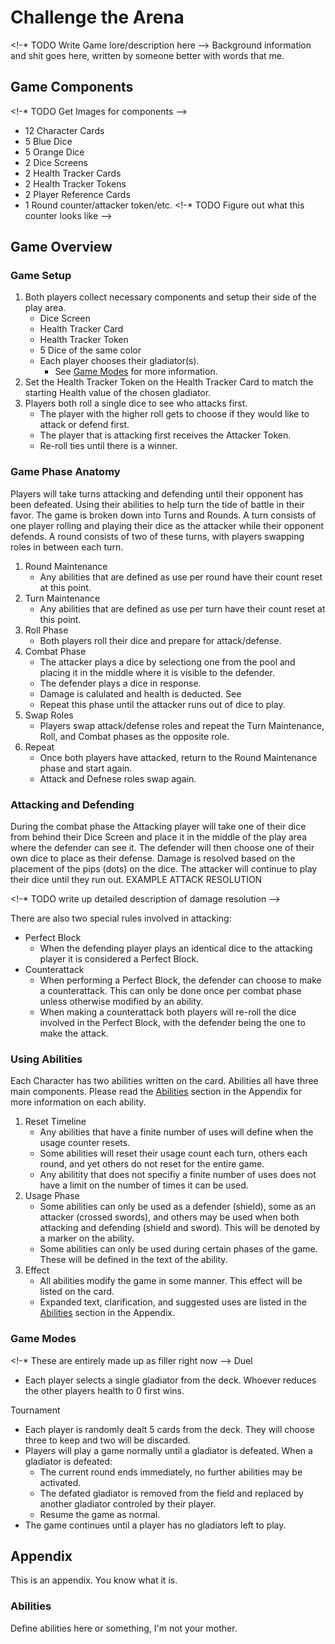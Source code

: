 # Challenge the Arena

<!-* TODO Write Game lore/description here -->
Background information and shit goes here, written by someone better with words that me.

## Game Components
<!-* TODO Get Images for components -->
* 12 Character Cards
* 5 Blue Dice
* 5 Orange Dice
* 2 Dice Screens
* 2 Health Tracker Cards
* 2 Health Tracker Tokens
* 2 Player Reference Cards
* 1 Round counter/attacker token/etc. <!-* TODO Figure out what this counter looks like -->

## Game Overview

### Game Setup

1. Both players collect necessary components and setup their side of the play area.
   * Dice Screen
   * Health Tracker Card
   * Health Tracker Token
   * 5 Dice of the same color
   * Each player chooses their gladiator(s).
      * See [Game Modes](#game-modes) for more information.
2. Set the Health Tracker Token on the Health Tracker Card to match the starting Health value of the chosen gladiator.
3. Players both roll a single dice to see who attacks first.
   * The player with the higher roll gets to choose if they would like to attack or defend first.
   * The player that is attacking first receives the Attacker Token.
   * Re-roll ties until there is a winner.

### Game Phase Anatomy

Players will take turns attacking and defending until their opponent has been defeated. Using their abilities to help turn the tide of battle in their favor. The game is broken down into Turns and Rounds. A turn consists of one player rolling and playing their dice as the attacker while their opponent defends. A round consists of two of these turns, with players swapping roles in between each turn.

1. Round Maintenance
   * Any abilities that are defined as use per round have their count reset at this point.
2. Turn Maintenance
   * Any abilities that are defined as use per turn have their count reset at this point.
3. Roll Phase
    * Both players roll their dice and prepare for attack/defense.
4. Combat Phase
   * The attacker plays a dice by selectiong one from the pool and placing it in the middle where it is visible to the defender.
   * The defender plays a dice in response.
   * Damage is calulated and health is deducted. See 
   * Repeat this phase until the attacker runs out of dice to play.
5. Swap Roles
   * Players swap attack/defense roles and repeat the Turn Maintenance, Roll, and Combat phases as the opposite role.
6. Repeat
   * Once both players have attacked, return to the Round Maintenance phase and start again.
   * Attack and Defnese roles swap again.

### Attacking and Defending

During the combat phase the Attacking player will take one of their dice from behind their Dice Screen and place it in the middle of the play area where the defender can see it. The defender will then choose one of their own dice to place as their defense. Damage is resolved based on the placement of the pips (dots) on the dice. The attacker will continue to play their dice until they run out. EXAMPLE ATTACK RESOLUTION

<!-* TODO write up detailed description of damage resolution  -->

There are also two special rules involved in attacking:

* Perfect Block
  * When the defending player plays an identical dice to the attacking player it is considered a Perfect Block.
* Counterattack
  * When performing a Perfect Block, the defender can choose to make a counterattack. This can only be done once per combat phase unless otherwise modified by an ability.
  * When making a counterattack both players will re-roll the dice involved in the Perfect Block, with the defender being the one to make the attack.

### Using Abilities

Each Character has two abilities written on the card. Abilities all have three main components. Please read the [Abilities](#abilities) section in the Appendix for more information on each ability.

1. Reset Timeline
   * Any abilities that have a finite number of uses will define when the usage counter resets.
   * Some abilities will reset their usage count each turn, others each round, and yet others do not reset for the entire game.
   * Any abilitity that does not specifiy a finite number of uses does not have a limit on the number of times it can be used.
2. Usage Phase
   * Some abilities can only be used as a defender (shield), some as an attacker (crossed swords), and others may be used when both attacking and defending (shield and sword). This will be denoted by a marker on the ability.
   * Some abilities can only be used during certain phases of the game. These will be defined in the text of the ability.
3. Effect
   * All abilities modify the game in some manner. This effect will be listed on the card.
   * Expanded text, clarification, and suggested uses are listed in the [Abilities](#abilities) section in the Appendix.

### Game Modes
<!-* These are entirely made up as filler right now -->
Duel

* Each player selects a single gladiator from the deck. Whoever reduces the other players health to 0 first wins.

Tournament

* Each player is randomly dealt 5 cards from the deck. They will choose three to keep and two will be discarded.
* Players will play a game normally until a gladiator is defeated. When a gladiator is defeated:
  * The current round ends immediately, no further abilities may be activated.
  * The defated gladiator is removed from the field and replaced by another gladiator controled by their player.
  * Resume the game as normal.
* The game continues until a player has no gladiators left to play.

## Appendix

This is an appendix. You know what it is.

### Abilities

Define abilities here or something, I'm not your mother.
